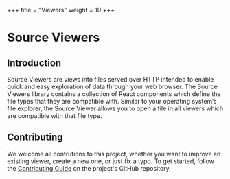 +++
title = "Viewers"
weight = 10
+++

# Source Viewers

## Introduction

Source Viewers are views into files served over HTTP intended to enable quick and easy exploration of data through your web browser. The Source Viewers library contains a collection of React components which define the file types that they are compatible with. Similar to your operating system’s file explorer, the Source Viewer allows you to open a file in all viewers which are compatible with that file type.

## Contributing

We welcome all contrutions to this project, whether you want to improve an existing viewer, create a new one, or just fix a typo.
To get started, follow the [Contributing Guide](https://github.com/source-cooperative/viewers/blob/main/CONTRIBUTING.md) on the project's GitHub repository.
